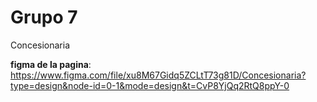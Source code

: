 # Grupo 7
Concesionaria

**figma de la pagina**:
https://www.figma.com/file/xu8M67Gidq5ZCLtT73g81D/Concesionaria?type=design&node-id=0-1&mode=design&t=CvP8YjQq2RtQ8ppY-0

